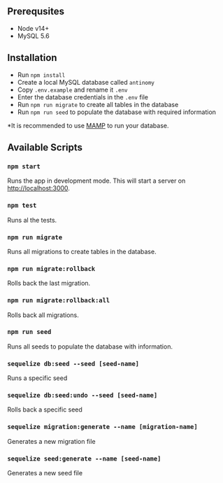 ## Prerequsites
- Node v14+
- MySQL 5.6

## Installation

- Run `npm install`
- Create a local MySQL database called `antinomy`
- Copy `.env.example` and rename it `.env`
- Enter the database credentials in the `.env` file
- Run `npm run migrate` to create all tables in the database
- Run `npm run seed` to populate the database with required information

*It is recommended to use [MAMP](https://www.mamp.info/) to run your database.

## Available Scripts

### `npm start`

Runs the app in development mode. This will start a server on [http://localhost:3000](http://localhost:3000).

### `npm test`

Runs al the tests.

### `npm run migrate`

Runs all migrations to create tables in the database.

### `npm run migrate:rollback`

Rolls back the last migration.

### `npm run migrate:rollback:all`

Rolls back all migrations.

### `npm run seed`

Runs all seeds to populate the database with information.

### `sequelize db:seed --seed [seed-name]` 

Runs a specific seed

### `sequelize db:seed:undo --seed [seed-name]` 

Rolls back a specific seed

### `sequelize migration:generate --name [migration-name]`

Generates a new migration file

### `sequelize seed:generate --name [seed-name]`

Generates a new seed file
